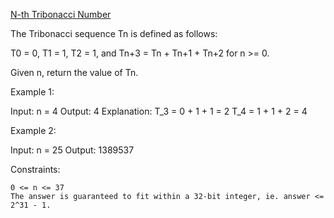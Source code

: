 [N-th Tribonacci Number](https://leetcode.com/problems/n-th-tribonacci-number/)

The Tribonacci sequence Tn is defined as follows: 

T0 = 0, T1 = 1, T2 = 1, and Tn+3 = Tn + Tn+1 + Tn+2 for n >= 0.

Given n, return the value of Tn.

 

Example 1:

Input: n = 4
Output: 4
Explanation:
T_3 = 0 + 1 + 1 = 2
T_4 = 1 + 1 + 2 = 4

Example 2:

Input: n = 25
Output: 1389537

 

Constraints:

    0 <= n <= 37
    The answer is guaranteed to fit within a 32-bit integer, ie. answer <= 2^31 - 1.
